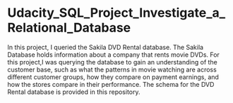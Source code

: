 # Udacity_SQL_Project_Investigate_a_Relational_Database
In this project, I queried the Sakila DVD Rental database. The Sakila Database holds information about a company that rents movie DVDs. For this project,I was querying the database to gain an understanding of the customer base, such as what the patterns in movie watching are across different customer groups, how they compare on payment earnings, and how the stores compare in their performance. The schema for the DVD Rental database is provided in this repository.
